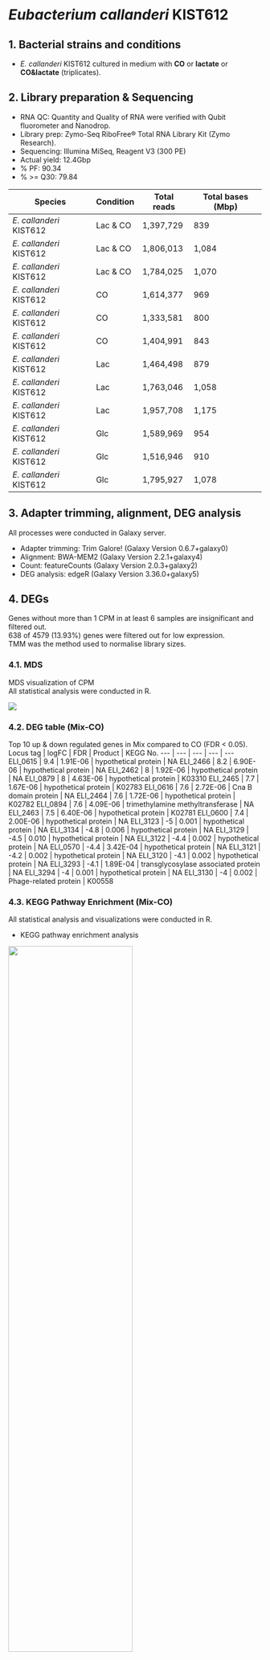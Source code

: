 # _Eubacterium callanderi_ KIST612

## 1. Bacterial strains and conditions
+ _E. callanderi_ KIST612 cultured in medium with **CO** or **lactate** or **CO&lactate** (triplicates).

## 2. Library preparation & Sequencing
+ RNA QC: Quantity and Quality of RNA were verified with Qubit fluorometer and Nanodrop.
+ Library prep: Zymo-Seq RiboFree® Total RNA Library Kit (Zymo Research).
+ Sequencing: Illumina MiSeq, Reagent V3 (300 PE)
+ Actual yield: 12.4Gbp
+ % PF: 90.34
+ % >= Q30: 79.84
    
Species | Condition | Total reads | Total bases (Mbp)
--- | --- | --- | ---
_E. callanderi_ KIST612 | Lac & CO | 1,397,729 | 839
_E. callanderi_ KIST612 | Lac & CO | 1,806,013 | 1,084
_E. callanderi_ KIST612 | Lac & CO | 1,784,025 | 1,070
_E. callanderi_ KIST612 | CO | 1,614,377 | 969
_E. callanderi_ KIST612 | CO | 1,333,581 | 800
_E. callanderi_ KIST612 | CO | 1,404,991 | 843
_E. callanderi_ KIST612 | Lac | 1,464,498 | 879
_E. callanderi_ KIST612 | Lac | 1,763,046 | 1,058
_E. callanderi_ KIST612 | Lac | 1,957,708 | 1,175
_E. callanderi_ KIST612 | Glc | 1,589,969 | 954
_E. callanderi_ KIST612 | Glc | 1,516,946 | 910
_E. callanderi_ KIST612 | Glc | 1,795,927 | 1,078



## 3. Adapter trimming, alignment, DEG analysis  
All processes were conducted in Galaxy server.  
+ Adapter trimming: Trim Galore! (Galaxy Version 0.6.7+galaxy0)
+ Alignment: BWA-MEM2 (Galaxy Version 2.2.1+galaxy4)
+ Count: featureCounts (Galaxy Version 2.0.3+galaxy2)
+ DEG analysis: edgeR (Galaxy Version 3.36.0+galaxy5)


## 4. DEGs  
Genes without more than 1 CPM in at least 6 samples are insignificant and filtered out.  
638 of 4579 (13.93%) genes were filtered out for low expression.  
TMM was the method used to normalise library sizes.  
  
### 4.1. MDS
MDS visualization of CPM  
All statistical analysis were conducted in R.  

<img src = "https://github.com/user-attachments/files/22257877/DimentionReductionPlots.pdf">

### 4.2. DEG table (Mix-CO)  
Top 10 up & down regulated genes in Mix compared to CO (FDR < 0.05).
Locus tag | logFC | FDR | Product | KEGG No.
--- | --- | --- | --- | ---
ELI_0615 | 9.4 | 1.91E-06 | hypothetical protein | NA
ELI_2466 | 8.2 | 6.90E-06 | hypothetical protein | NA
ELI_2462 | 8 | 1.92E-06 | hypothetical protein | NA
ELI_0879 | 8 | 4.63E-06 | hypothetical protein | K03310
ELI_2465 | 7.7 | 1.67E-06 | hypothetical protein | K02783
ELI_0616 | 7.6 | 2.72E-06 | Cna B domain protein | NA
ELI_2464 | 7.6 | 1.72E-06 | hypothetical protein | K02782
ELI_0894 | 7.6 | 4.09E-06 | trimethylamine methyltransferase | NA
ELI_2463 | 7.5 | 6.40E-06 | hypothetical protein | K02781
ELI_0600 | 7.4 | 2.00E-06 | hypothetical protein | NA
ELI_3123 | -5 | 0.001 | hypothetical protein | NA
ELI_3134 | -4.8 | 0.006 | hypothetical protein | NA
ELI_3129 | -4.5 | 0.010 | hypothetical protein | NA
ELI_3122 | -4.4 | 0.002 | hypothetical protein | NA
ELI_0570 | -4.4 | 3.42E-04 | hypothetical protein | NA
ELI_3121 | -4.2 | 0.002 | hypothetical protein | NA
ELI_3120 | -4.1 | 0.002 | hypothetical protein | NA
ELI_3293 | -4.1 | 1.89E-04 | transglycosylase associated protein | NA
ELI_3294 | -4 | 0.001 | hypothetical protein | NA
ELI_3130 | -4 | 0.002 | Phage-related protein | K00558
  


### 4.3. KEGG Pathway Enrichment (Mix-CO)  
All statistical analysis and visualizations were conducted in R.  
+ KEGG pathway enrichment analysis
<img src = "https://github.com/user-attachments/files/22268213/KEGGenrichment.pdf" width = "70%" height = "60%">

Pathways involved with CO fixation and butyrate synthesis are shown.  
Pathways were colored in [KEGG webpage](https://www.kegg.jp).  

+ Other carbon metabolism (including Wood Ljungdahl pathway)  
<img src = "https://github.com/user-attachments/files/22266743/kegg_othercarbon_metabolism_wlp.pdf" width = "100%" height = "80%">
  
+ Butanoate metabolism (including butyrate synthesis)  
<img src = "https://github.com/user-attachments/files/22266735/kegg_butanoate_metabolism.pdf" width = "100%" height = "68%">


